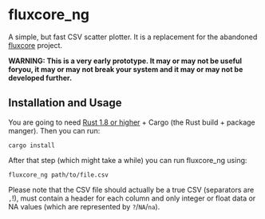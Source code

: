 # fluxcore\_ng

A simple, but fast CSV scatter plotter. It is a replacement for the abandoned [fluxcore](https://github.com/crepererum/fluxcore) project.

**WARNING: This is a very early prototype. It may or may not be useful foryou, it may or may not break your system and it may or may not be developed further.**

## Installation and Usage

You are going to need [Rust 1.8 or higher](https://www.rust-lang.org/) + Cargo (the Rust build + package manger). Then you can run:

    cargo install

After that step (which might take a while) you can run fluxcore\_ng using:

    fluxcore_ng path/to/file.csv

Please note that the CSV file should actually be a true CSV (separators are `,`!), must contain a header for each column and only integer or float data or NA values (which are represented by `?`/`NA`/`na`).

